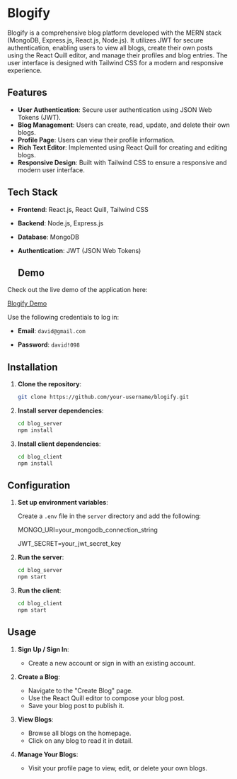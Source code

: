# Blogify

Blogify is a comprehensive blog platform developed with the MERN stack (MongoDB, Express.js, React.js, Node.js). It utilizes JWT for secure authentication, enabling users to view all blogs, create their own posts using the React Quill editor, and manage their profiles and blog entries. The user interface is designed with Tailwind CSS for a modern and responsive experience.

## Features

- **User Authentication**: Secure user authentication using JSON Web Tokens (JWT).
- **Blog Management**: Users can create, read, update, and delete their own blogs.
- **Profile Page**: Users can view their profile information.
- **Rich Text Editor**: Implemented using React Quill for creating and editing blogs.
- **Responsive Design**: Built with Tailwind CSS to ensure a responsive and modern user interface.

## Tech Stack

- **Frontend**: React.js, React Quill, Tailwind CSS
- **Backend**: Node.js, Express.js
- **Database**: MongoDB
- **Authentication**: JWT (JSON Web Tokens)

  ## Demo

Check out the live demo of the application here:

[Blogify Demo](https://blogify-blog-site.vercel.app/)

Use the following credentials to log in:

- **Email**:
  ```david@gmail.com```
  
- **Password**:
  ```david!098```

## Installation

1. **Clone the repository**:
    ```sh
    git clone https://github.com/your-username/blogify.git
    ```

2. **Install server dependencies**:
    ```sh
    cd blog_server
    npm install
    ```

3. **Install client dependencies**:
    ```sh
    cd blog_client
    npm install
    ```

## Configuration

1. **Set up environment variables**:

    Create a `.env` file in the `server` directory and add the following:

    MONGO_URI=your_mongodb_connection_string
   
    JWT_SECRET=your_jwt_secret_key

3. **Run the server**:
    ```sh
    cd blog_server
    npm start
    ```

4. **Run the client**:
    ```sh
    cd blog_client
    npm start
    ```

## Usage

1. **Sign Up / Sign In**:
    - Create a new account or sign in with an existing account.

2. **Create a Blog**:
    - Navigate to the "Create Blog" page.
    - Use the React Quill editor to compose your blog post.
    - Save your blog post to publish it.

3. **View Blogs**:
    - Browse all blogs on the homepage.
    - Click on any blog to read it in detail.

4. **Manage Your Blogs**:
    - Visit your profile page to view, edit, or delete your own blogs.
